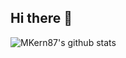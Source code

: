 ## Hi there 👋

![MKern87's github stats](https://github-readme-stats.vercel.app/api?username=MKern87&show_icons=true&theme=highcontrast&rank_icon=github)

<!--
[![Top Langs](https://github-readme-stats.vercel.app/api/top-langs/?username=MKern87&langs_count=8&layout=donut&theme=highcontrast)](https://github.com/anuraghazra/github-readme-stats)


**MKern87/MKern87** is a ✨ _special_ ✨ repository because its `README.md` (this file) appears on your GitHub profile.

Here are some ideas to get you started:

- 🔭 I’m currently working on ...
- 🌱 I’m currently learning ...
- 👯 I’m looking to collaborate on ...
- 🤔 I’m looking for help with ...
- 💬 Ask me about ...
- 📫 How to reach me: ...
- 😄 Pronouns: ...
- ⚡ Fun fact: ...
-->
